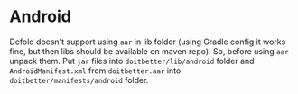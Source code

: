 # Android

Defold doesn't support using `aar` in lib folder (using Gradle config it works fine, but then libs should be available on maven repo). So, before using `aar` unpack them. Put `jar` files into `doitbetter/lib/android` folder and `AndroidManifest.xml` from `doitbetter.aar` into `doitbetter/manifests/android` folder.
